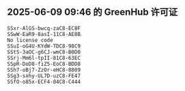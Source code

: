 ## 2025-06-09 09:46 的 GreenHub 许可证
```
SSxr-AlGS-bwcq-zaC8-EC8F
SSwW-EaR9-8asI-11C8-AE8B
No license code
SSuI-oG4U-KYdW-TDC8-98C9
SStS-3aOC-g6CJ-wmC8-B0D0
SSrj-Mm6l-tpII-81C8-63EC
SSpR-DoD8-fiZ5-EoC8-BDD8
SSh7-oBj7-ZzOr-eHC8-8809
SSg3-sxhy-UL7D-uzC8-FE47
SSfO-o85x-ECF4-04C8-C444
```
